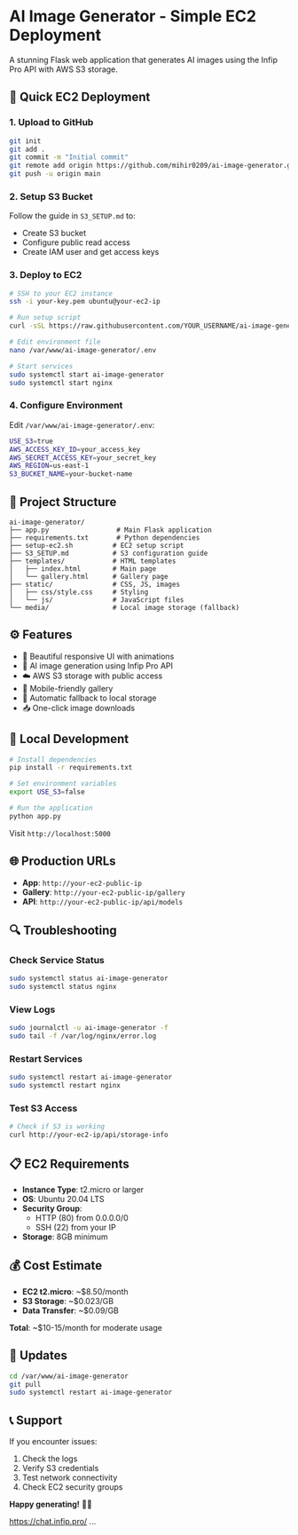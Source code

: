 # AI Image Generator - Simple EC2 Deployment

A stunning Flask web application that generates AI images using the Infip Pro API with AWS S3 storage.

## 🚀 Quick EC2 Deployment

### 1. Upload to GitHub
```bash
git init
git add .
git commit -m "Initial commit"
git remote add origin https://github.com/mihir0209/ai-image-generator.git
git push -u origin main
```

### 2. Setup S3 Bucket
Follow the guide in `S3_SETUP.md` to:
- Create S3 bucket
- Configure public read access
- Create IAM user and get access keys

### 3. Deploy to EC2
```bash
# SSH to your EC2 instance
ssh -i your-key.pem ubuntu@your-ec2-ip

# Run setup script
curl -sSL https://raw.githubusercontent.com/YOUR_USERNAME/ai-image-generator/main/setup-ec2.sh | bash

# Edit environment file
nano /var/www/ai-image-generator/.env

# Start services
sudo systemctl start ai-image-generator
sudo systemctl start nginx
```

### 4. Configure Environment
Edit `/var/www/ai-image-generator/.env`:
```bash
USE_S3=true
AWS_ACCESS_KEY_ID=your_access_key
AWS_SECRET_ACCESS_KEY=your_secret_key
AWS_REGION=us-east-1
S3_BUCKET_NAME=your-bucket-name
```

## 📁 Project Structure

```
ai-image-generator/
├── app.py                 # Main Flask application
├── requirements.txt       # Python dependencies
├── setup-ec2.sh          # EC2 setup script
├── S3_SETUP.md           # S3 configuration guide
├── templates/            # HTML templates
│   ├── index.html        # Main page
│   └── gallery.html      # Gallery page
├── static/               # CSS, JS, images
│   ├── css/style.css     # Styling
│   └── js/               # JavaScript files
└── media/                # Local image storage (fallback)
```

## ⚙️ Features

- 🎨 Beautiful responsive UI with animations
- 🤖 AI image generation using Infip Pro API
- ☁️ AWS S3 storage with public access
- 📱 Mobile-friendly gallery
- 🔄 Automatic fallback to local storage
- 📥 One-click image downloads

## 🔧 Local Development

```bash
# Install dependencies
pip install -r requirements.txt

# Set environment variables
export USE_S3=false

# Run the application
python app.py
```

Visit `http://localhost:5000`

## 🌐 Production URLs

- **App**: `http://your-ec2-public-ip`
- **Gallery**: `http://your-ec2-public-ip/gallery`
- **API**: `http://your-ec2-public-ip/api/models`

## 🔍 Troubleshooting

### Check Service Status
```bash
sudo systemctl status ai-image-generator
sudo systemctl status nginx
```

### View Logs
```bash
sudo journalctl -u ai-image-generator -f
sudo tail -f /var/log/nginx/error.log
```

### Restart Services
```bash
sudo systemctl restart ai-image-generator
sudo systemctl restart nginx
```

### Test S3 Access
```bash
# Check if S3 is working
curl http://your-ec2-ip/api/storage-info
```

## 📋 EC2 Requirements

- **Instance Type**: t2.micro or larger
- **OS**: Ubuntu 20.04 LTS
- **Security Group**: 
  - HTTP (80) from 0.0.0.0/0
  - SSH (22) from your IP
- **Storage**: 8GB minimum

## 💰 Cost Estimate

- **EC2 t2.micro**: ~$8.50/month
- **S3 Storage**: ~$0.023/GB
- **Data Transfer**: ~$0.09/GB

**Total**: ~$10-15/month for moderate usage

## 🔄 Updates

```bash
cd /var/www/ai-image-generator
git pull
sudo systemctl restart ai-image-generator
```

## 📞 Support

If you encounter issues:
1. Check the logs
2. Verify S3 credentials
3. Test network connectivity
4. Check EC2 security groups

**Happy generating!** 🎨✨

https://chat.infip.pro/
...

